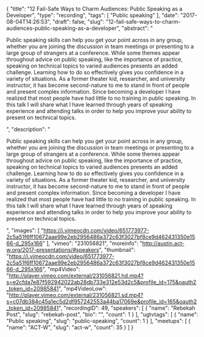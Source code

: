 {
  "title": "12 Fail-Safe Ways to Charm Audiences: Public Speaking as a Developer",
  "type": "recording",
  "tags": [
    "Public speaking"
  ],
  "date": "2017-08-04T14:26:53",
  "draft": false,
  "slug": "12-fail-safe-ways-to-charm-audiences-public-speaking-as-a-developer",
  "abstract": "<p>Public speaking skills can help you get your point across in any group, whether you are joining the discussion in team meetings or presenting to a large group of strangers at a conference. While some themes appear throughout advice on public speaking, like the importance of practice, speaking on technical topics to varied audiences presents an added challenge. Learning how to do so effectively gives you confidence in a variety of situations. As a former theater kid, researcher, and university instructor, it has become second-nature to me to stand in front of people and present complex information. Since becoming a developer I have realized that most people have had little to no training in public speaking. In this talk I will share what I have learned through years of speaking experience and attending talks in order to help you improve your ability to present on technical topics.</p>",
  "description": "<p>Public speaking skills can help you get your point across in any group, whether you are joining the discussion in team meetings or presenting to a large group of strangers at a conference. While some themes appear throughout advice on public speaking, like the importance of practice, speaking on technical topics to varied audiences presents an added challenge. Learning how to do so effectively gives you confidence in a variety of situations. As a former theater kid, researcher, and university instructor, it has become second-nature to me to stand in front of people and present complex information. Since becoming a developer I have realized that most people have had little to no training in public speaking. In this talk I will share what I have learned through years of speaking experience and attending talks in order to help you improve your ability to present on technical topics.</p>",
  "images": [
    "https://i.vimeocdn.com/video/651773977-2c5a51f6ff10672aae99e2eb2956486a372c63f3027bf8ce9d462431350e1566-d_295x166"
  ],
  "vimeo": "231056821",
  "moreinfo": "http://austin.act-w.org/2017-presentations/#speakers",
  "thumbnail": "https://i.vimeocdn.com/video/651773977-2c5a51f6ff10672aae99e2eb2956486a372c63f3027bf8ce9d462431350e1566-d_295x166",
  "mp4Video": "http://player.vimeo.com/external/231056821.hd.mp4?s=e2cfda7e87f592942022ab28db733e312e53d2c5&profile_id=175&oauth2_token_id=20985841",
  "mp4VideoLow": "http://player.vimeo.com/external/231056821.sd.mp4?s=c07db384c45a1ec5d2df957242553a44ba17069e&profile_id=165&oauth2_token_id=20985841",
  "recordingID": 49,
  "speakers": [
    {
      "name": "Rebekah Post",
      "slug": "rebekah-post",
      "bio": "",
      "count": 1
    }
  ],
  "ugtvtags": [
    {
      "name": "Public speaking",
      "slug": "public-speaking",
      "count": 1
    }
  ],
  "meetups": [
    {
      "name": "ACT-W",
      "slug": "act-w",
      "count": 35
    }
  ]
}